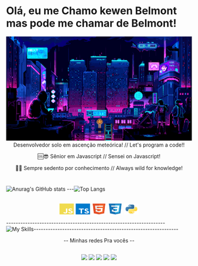# Olá, eu me Chamo kewen Belmont mas pode me chamar de Belmont!

 <div align="center" widht="40" height="30">
 <img src="5927911.gif">
 Desenvolvedor solo em ascenção meteórica! // Let's program a code!!
   


   🆒😎 Sênior em Javascript // Sensei on Javascript!
   
🌿🐾 Sempre sedento por conhecimento // Always wild for knowledge!

</div>

#



![Anurag's GitHub stats](https://github-readme-stats.vercel.app/api?username=Shellbaka&show_icons=true&theme=transparent)
---![Top Langs](https://github-readme-stats.vercel.app/api/top-langs/?username=Shellbaka&layout=compact)

<div align= center style="display: inline_block"><br>
  <img align="center" alt="Rafa-Js" height="30" width="40" src="https://raw.githubusercontent.com/devicons/devicon/master/icons/javascript/javascript-plain.svg">
  <img align="center" alt="Rafa-Ts" height="30" width="40" src="https://raw.githubusercontent.com/devicons/devicon/master/icons/typescript/typescript-plain.svg">
  <img align="center" alt="Rafa-HTML" height="30" width="40" src="https://raw.githubusercontent.com/devicons/devicon/master/icons/html5/html5-original.svg">
  <img align="center" alt="Rafa-CSS" height="30" width="40" src="https://raw.githubusercontent.com/devicons/devicon/master/icons/css3/css3-original.svg">
  <img align="center" alt="Rafa-Python" height="30" width="40" src="https://raw.githubusercontent.com/devicons/devicon/master/icons/python/python-original.svg">
</div>


   -------------------------------------------------------------------![My Skills](https://skillicons.dev/icons?i=java,nodejs,c#figma&theme=light)-------------------------------------------------------------



<div align="center">

-- Minhas redes Pra vocês --
 

</div>


##





<div align ="center", position: absolute, bottom: 100px> 
  <a href="https://www.instagram.com/soufilh0dorei/" target="_blank"><img src="https://img.shields.io/badge/-Instagram-%23E4405F?style=for-the-badge&logo=instagram&logoColor=white" target="_blank"></a>
 	<a href="https://www.twitch.tv/shellbaka" target="_blank"><img src="https://img.shields.io/badge/Twitch-9146FF?style=for-the-badge&logo=twitch&logoColor=white" target="_blank"></a>
 <a href="https://discord.com/shellbaka#6331" target="_blank"><img src="https://img.shields.io/badge/Discord-7289DA?style=for-the-badge&logo=discord&logoColor=white" target="_blank"></a> 
  <a href = "mailto:shellbaka69@gmail.com" target=_blank><img src="https://img.shields.io/badge/-Gmail-%23333?style=for-the-badge&logo=gmail&logoColor=white" target="_blank"></a>
  <a href="www.linkedin.com/in/kewen-belmont-7a1195211" target="_blank"><img src="https://img.shields.io/badge/-LinkedIn-%230077B5?style=for-the-badge&logo=linkedin&logoColor=white" target="_blank"></a> 
  
</div>
